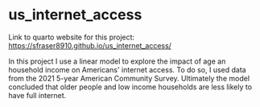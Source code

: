 # us_internet_access

Link to quarto website for this project: https://sfraser8910.github.io/us_internet_access/

In this project I use a linear model to explore the impact of age an household income on Americans' internet access. To do so, I used data from the 2021 5-year American Community Survey. Ultimately the model concluded that older people and low income households are less likely to have full internet.
